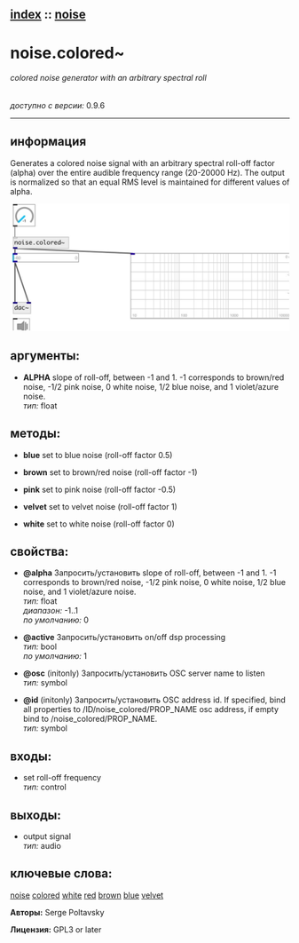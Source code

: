 [index](index.html) :: [noise](category_noise.html)
---

# noise.colored~

###### colored noise generator with an arbitrary spectral roll

*доступно с версии:* 0.9.6

---


## информация
Generates a colored noise signal with an arbitrary spectral roll-off factor (alpha) over the entire audible frequency range (20-20000 Hz). The output is normalized so that an equal RMS level is maintained for different values of alpha.


[![example](../examples/img/noise.colored~.jpg)](../examples/pd/noise.colored~.pd)



## аргументы:

* **ALPHA**
slope of roll-off, between -1 and 1. -1 corresponds to brown/red noise, -1/2
pink noise, 0 white noise, 1/2 blue noise, and 1 violet/azure noise.<br>
_тип:_ float<br>



## методы:

* **blue**
set to blue noise (roll-off factor 0.5)<br>

* **brown**
set to brown/red noise (roll-off factor -1)<br>

* **pink**
set to pink noise (roll-off factor -0.5)<br>

* **velvet**
set to velvet noise (roll-off factor 1)<br>

* **white**
set to white noise (roll-off factor 0)<br>




## свойства:

* **@alpha** 
Запросить/установить slope of roll-off, between -1 and 1. -1 corresponds to brown/red noise, -1/2
pink noise, 0 white noise, 1/2 blue noise, and 1 violet/azure noise.<br>
_тип:_ float<br>
_диапазон:_ -1..1<br>
_по умолчанию:_ 0<br>

* **@active** 
Запросить/установить on/off dsp processing<br>
_тип:_ bool<br>
_по умолчанию:_ 1<br>

* **@osc** (initonly)
Запросить/установить OSC server name to listen<br>
_тип:_ symbol<br>

* **@id** (initonly)
Запросить/установить OSC address id. If specified, bind all properties to
/ID/noise_colored/PROP_NAME osc address, if empty bind to
/noise_colored/PROP_NAME.<br>
_тип:_ symbol<br>



## входы:

* set roll-off frequency<br>
_тип:_ control



## выходы:

* output signal<br>
_тип:_ audio



## ключевые слова:

[noise](keywords/noise.html)
[colored](keywords/colored.html)
[white](keywords/white.html)
[red](keywords/red.html)
[brown](keywords/brown.html)
[blue](keywords/blue.html)
[velvet](keywords/velvet.html)






**Авторы:** Serge Poltavsky




**Лицензия:** GPL3 or later





